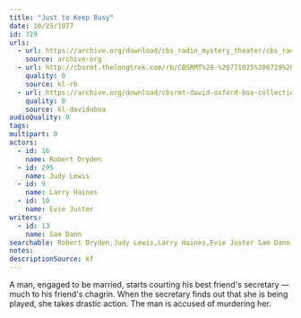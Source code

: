 ```yaml
---
title: "Just to Keep Busy"
date: 10/25/1977
id: 729
urls: 
  - url: https://archive.org/download/cbs_radio_mystery_theater/cbs_radio_mystery_theater-0701-0750.zip/cbs_radio_mystery_theater-0701-0750%2Fcbsrmt_0729_just_to_keep_busy.mp3
    source: archive-org
  - url: http://cbsrmt.thelongtrek.com/rb/CBSRMT%20-%20771025%200729%20Just%20To%20Keep%20Busy_WLNH-FM_rb.mp3
    quality: 0
    source: kl-rb
  - url: https://archive.org/download/cbsrmt-david-oxford-boa-collection/CBSRMT-771025-0729-Just-To-Keep-Busy-(128-44)_WLNH-FM-{BoA}.mp3
    quality: 0
    source: kl-davidoboa
audioQuality: 0
tags: 
multipart: 0
actors:  
  - id: 16
    name: Robert Dryden  
  - id: 295
    name: Judy Lewis  
  - id: 9
    name: Larry Haines  
  - id: 10
    name: Evie Juster
writers:  
  - id: 13
    name: Sam Dann
searchable: Robert Dryden,Judy Lewis,Larry Haines,Evie Juster Sam Dann
notes: 
descriptionSource: kf
---
```

A man, engaged to be married, starts courting his best friend's secretary — much to his friend's chagrin. When the secretary finds out that she is being played, she takes drastic action. The man is accused of murdering her.